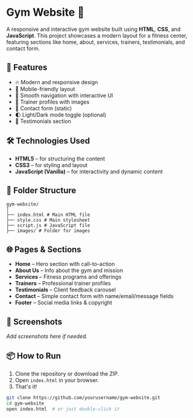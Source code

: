 # Gym Website 💪

A responsive and interactive gym website built using **HTML**, **CSS**, and **JavaScript**. This project showcases a modern layout for a fitness center, featuring sections like home, about, services, trainers, testimonials, and contact form.

## 🚀 Features

- 🔥 Modern and responsive design
- 📱 Mobile-friendly layout
- 🎯 Smooth navigation with interactive UI
- 🧍 Trainer profiles with images
- 📨 Contact form (static)
- 🌓 Light/Dark mode toggle (optional)
- 💬 Testimonials section

## 🛠️ Technologies Used

- **HTML5** – for structuring the content
- **CSS3** – for styling and layout
- **JavaScript (Vanilla)** – for interactivity and dynamic content

## 📁 Folder Structure

```
gym-website/
│
├── index.html # Main HTML file
├── style.css # Main stylesheet
├── script.js # JavaScript file
├── images/ # Folder for images

```



## 🌐 Pages & Sections

- **Home** – Hero section with call-to-action
- **About Us** – Info about the gym and mission
- **Services** – Fitness programs and offerings
- **Trainers** – Professional trainer profiles
- **Testimonials** – Client feedback carousel
- **Contact** – Simple contact form with name/email/message fields
- **Footer** – Social media links & copyright

## 📸 Screenshots

*Add screenshots here if needed.*

## 📦 How to Run

1. Clone the repository or download the ZIP.
2. Open `index.html` in your browser.
3. That's it!

```bash
git clone https://github.com/yourusername/gym-website.git
cd gym-website
open index.html  # or just double-click it



